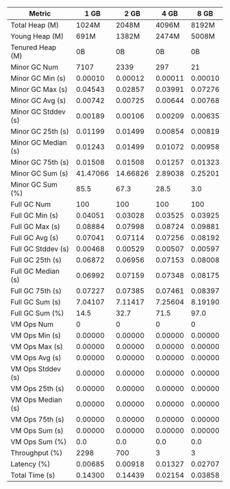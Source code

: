 | Metric | 1 GB | 2 GB | 4 GB | 8 GB |
|------|----|----|----|----|
| Total Heap (M) | 1024M | 2048M | 4096M | 8192M |
| Young Heap (M) | 691M | 1382M | 2474M | 5008M |
| Tenured Heap (M) | 0B | 0B | 0B | 0B |
| Minor GC Num | 7107 | 2339 | 297 | 21 |
| Minor GC Min (s) | 0.00010 | 0.00012 | 0.00011 | 0.00010 |
| Minor GC Max (s) | 0.04543 | 0.02857 | 0.03991 | 0.07276 |
| Minor GC Avg (s) | 0.00742 | 0.00725 | 0.00644 | 0.00768 |
| Minor GC Stddev (s) | 0.00189 | 0.00106 | 0.00209 | 0.00635 |
| Minor GC 25th (s) | 0.01199 | 0.01499 | 0.00854 | 0.00819 |
| Minor GC Median (s) | 0.01243 | 0.01499 | 0.01072 | 0.00958 |
| Minor GC 75th (s) | 0.01508 | 0.01508 | 0.01257 | 0.01323 |
| Minor GC Sum (s) | 41.47066 | 14.66826 | 2.89038 | 0.25201 |
| Minor GC Sum (%) | 85.5 | 67.3 | 28.5 | 3.0 |
| Full GC Num | 100 | 100 | 100 | 100 |
| Full GC Min (s) | 0.04051 | 0.03028 | 0.03525 | 0.03925 |
| Full GC Max (s) | 0.08884 | 0.07998 | 0.08724 | 0.09881 |
| Full GC Avg (s) | 0.07041 | 0.07114 | 0.07256 | 0.08192 |
| Full GC Stddev (s) | 0.00468 | 0.00529 | 0.00507 | 0.00597 |
| Full GC 25th (s) | 0.06872 | 0.06956 | 0.07153 | 0.08008 |
| Full GC Median (s) | 0.06992 | 0.07159 | 0.07348 | 0.08175 |
| Full GC 75th (s) | 0.07227 | 0.07385 | 0.07461 | 0.08397 |
| Full GC Sum (s) | 7.04107 | 7.11417 | 7.25604 | 8.19190 |
| Full GC Sum (%) | 14.5 | 32.7 | 71.5 | 97.0 |
| VM Ops Num | 0 | 0 | 0 | 0 |
| VM Ops Min (s) | 0.00000 | 0.00000 | 0.00000 | 0.00000 |
| VM Ops Max (s) | 0.00000 | 0.00000 | 0.00000 | 0.00000 |
| VM Ops Avg (s) | 0.00000 | 0.00000 | 0.00000 | 0.00000 |
| VM Ops Stddev (s) | 0.00000 | 0.00000 | 0.00000 | 0.00000 |
| VM Ops 25th (s) | 0.00000 | 0.00000 | 0.00000 | 0.00000 |
| VM Ops Median (s) | 0.00000 | 0.00000 | 0.00000 | 0.00000 |
| VM Ops 75th (s) | 0.00000 | 0.00000 | 0.00000 | 0.00000 |
| VM Ops Sum (s) | 0.00000 | 0.00000 | 0.00000 | 0.00000 |
| VM Ops Sum (%) | 0.0 | 0.0 | 0.0 | 0.0 |
| Throughput (%) | 2298 | 700 | 3 | 3 |
| Latency (%) | 0.00685 | 0.00918 | 0.01327 | 0.02707 |
| Total Time (s) | 0.14300 | 0.14439 | 0.02154 | 0.03858 |
